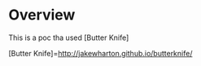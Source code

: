 # Overview

This is a poc tha used [Butter Knife]

[Butter Knife]=http://jakewharton.github.io/butterknife/
